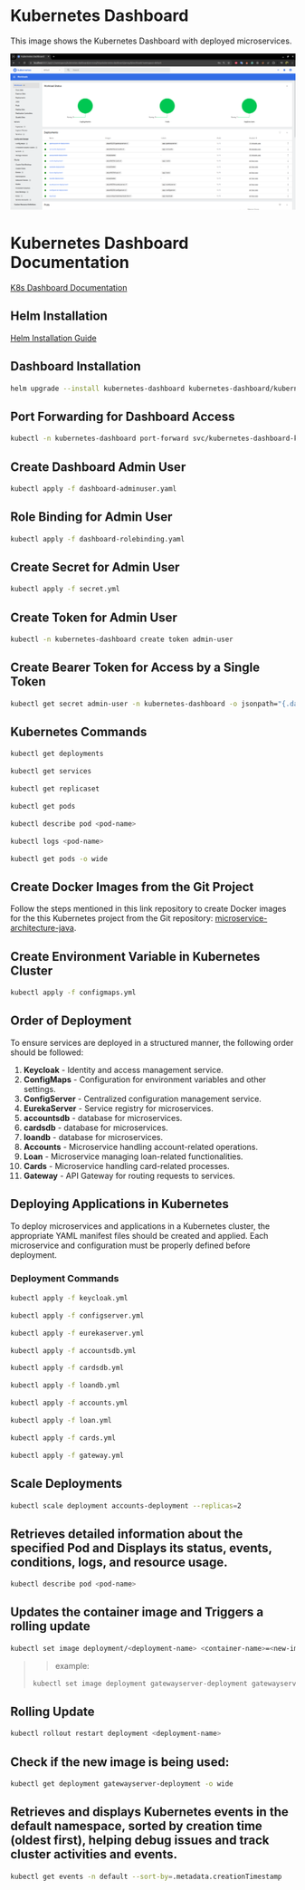 # Kubernetes Dashboard

This image shows the Kubernetes Dashboard with deployed microservices.

![Kubernetes Dashboard](K8s-dashboard.png)


# Kubernetes Dashboard Documentation

[K8s Dashboard Documentation](https://kubernetes.io/docs/tasks/access-application-cluster/web-ui-dashboard/)

## Helm Installation
[Helm Installation Guide](https://helm.sh/docs/intro/install/)

## Dashboard Installation
```sh
helm upgrade --install kubernetes-dashboard kubernetes-dashboard/kubernetes-dashboard --create-namespace --namespace kubernetes-dashboard
```

## Port Forwarding for Dashboard Access
```sh
kubectl -n kubernetes-dashboard port-forward svc/kubernetes-dashboard-kong-proxy 8443:443
```

## Create Dashboard Admin User
```sh
kubectl apply -f dashboard-adminuser.yaml
```

## Role Binding for Admin User
```sh
kubectl apply -f dashboard-rolebinding.yaml
```

## Create Secret for Admin User
```sh
kubectl apply -f secret.yml
```

## Create Token for Admin User
```sh
kubectl -n kubernetes-dashboard create token admin-user
```

## Create Bearer Token for Access by a Single Token
```sh
kubectl get secret admin-user -n kubernetes-dashboard -o jsonpath="{.data.token}" | base64 -d
```

## Kubernetes Commands
```sh
kubectl get deployments
```
```sh
kubectl get services
```
```sh
kubectl get replicaset
```
```sh
kubectl get pods
```
```sh
kubectl describe pod <pod-name>
```
```sh
kubectl logs <pod-name>
```
```sh
kubectl get pods -o wide
```

## Create Docker Images from the Git Project

Follow the steps mentioned in this link repository to create Docker images for the this Kubernetes project from the Git repository: [microservice-architecture-java](https://github.com/AkashBhuiyan/microservice-architecture-java).


## Create Environment Variable in Kubernetes Cluster
```sh
kubectl apply -f configmaps.yml
```

## Order of Deployment
To ensure services are deployed in a structured manner, the following order should be followed:

1. **Keycloak** - Identity and access management service.
2. **ConfigMaps** - Configuration for environment variables and other settings.
3. **ConfigServer** - Centralized configuration management service.
4. **EurekaServer** - Service registry for microservices.
5. **accountsdb** - database for microservices.
6. **cardsdb** - database for microservices.
7. **loandb** - database for microservices.
8. **Accounts** - Microservice handling account-related operations.
9. **Loan** - Microservice managing loan-related functionalities.
10. **Cards** - Microservice handling card-related processes.
11. **Gateway** - API Gateway for routing requests to services.

## Deploying Applications in Kubernetes
To deploy microservices and applications in a Kubernetes cluster, the appropriate YAML manifest files should be created and applied. Each microservice and configuration must be properly defined before deployment.

### Deployment Commands
```sh
kubectl apply -f keycloak.yml
```
```sh
kubectl apply -f configserver.yml
```
```sh
kubectl apply -f eurekaserver.yml
```
```sh
kubectl apply -f accountsdb.yml
```
```sh
kubectl apply -f cardsdb.yml
```
```sh
kubectl apply -f loandb.yml
```
```sh
kubectl apply -f accounts.yml
```
```sh
kubectl apply -f loan.yml
```
```sh
kubectl apply -f cards.yml
```
```sh
kubectl apply -f gateway.yml
```

## Scale Deployments

```sh
kubectl scale deployment accounts-deployment --replicas=2
```
## Retrieves detailed information about the specified Pod and Displays its status, events, conditions, logs, and resource usage.

```sh
kubectl describe pod <pod-name>
```

## Updates the container image and Triggers a rolling update

```sh
kubectl set image deployment/<deployment-name> <container-name>=<new-image-name>:<new-image-tag>
```
>> example:
> ```sh
> kubectl set image deployment gatewayserver-deployment gatewayserver=akash9229/gatewayserver:v2
> ```

## Rolling Update
```sh
kubectl rollout restart deployment <deployment-name>
```

## Check if the new image is being used:
```sh
kubectl get deployment gatewayserver-deployment -o wide
```

## Retrieves and displays Kubernetes events in the default namespace, sorted by creation time (oldest first), helping debug issues and track cluster activities and events.

```sh
kubectl get events -n default --sort-by=.metadata.creationTimestamp

```


